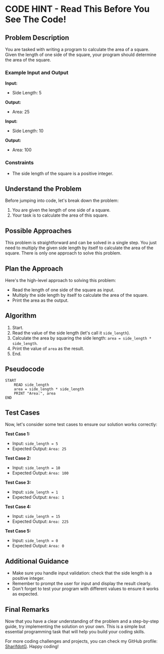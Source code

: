 # CODE HINT - Read This Before You See The Code!

## Problem Description
You are tasked with writing a program to calculate the area of a square. Given the length of one side of the square, your program should determine the area of the square.

### Example Input and Output
**Input:**
- Side Length: 5

**Output:**
- Area: 25

**Input:**
- Side Length: 10

**Output:**
- Area: 100

### Constraints
- The side length of the square is a positive integer.

## Understand the Problem
Before jumping into code, let's break down the problem:

1. You are given the length of one side of a square.
2. Your task is to calculate the area of this square.

## Possible Approaches
This problem is straightforward and can be solved in a single step. You just need to multiply the given side length by itself to calculate the area of the square. There is only one approach to solve this problem.

## Plan the Approach
Here's the high-level approach to solving this problem:

- Read the length of one side of the square as input.
- Multiply the side length by itself to calculate the area of the square.
- Print the area as the output.

## Algorithm
1. Start.
2. Read the value of the side length (let's call it `side_length`).
3. Calculate the area by squaring the side length: `area = side_length * side_length`.
4. Print the value of `area` as the result.
5. End.

## Pseudocode
```plaintext
START
    READ side_length
    area = side_length * side_length
    PRINT "Area:", area
END
```

## Test Cases
Now, let's consider some test cases to ensure our solution works correctly:

**Test Case 1:**
- Input: `side_length = 5`
- Expected Output: `Area: 25`

**Test Case 2:**
- Input: `side_length = 10`
- Expected Output: `Area: 100`

**Test Case 3:**
- Input: `side_length = 1`
- Expected Output: `Area: 1`

**Test Case 4:**
- Input: `side_length = 15`
- Expected Output: `Area: 225`

**Test Case 5:**
- Input: `side_length = 0`
- Expected Output: `Area: 0`

## Additional Guidance
- Make sure you handle input validation: check that the side length is a positive integer.
- Remember to prompt the user for input and display the result clearly.
- Don't forget to test your program with different values to ensure it works as expected.

## Final Remarks
Now that you have a clear understanding of the problem and a step-by-step guide, try implementing the solution on your own. This is a simple but essential programming task that will help you build your coding skills.

For more coding challenges and projects, you can check my GitHub profile: [SharifdotG](https://github.com/SharifdotG). Happy coding!